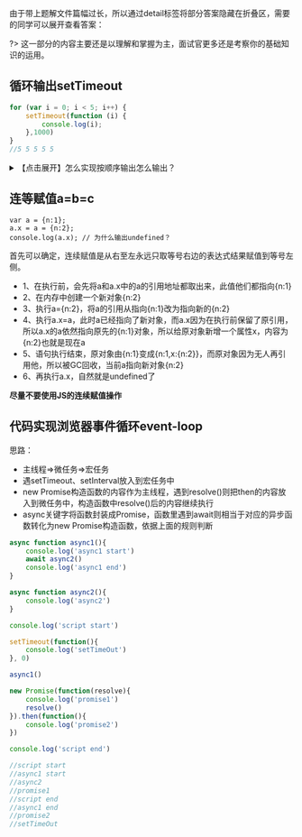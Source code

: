 

由于带上题解文件篇幅过长，所以通过detail标签将部分答案隐藏在折叠区，需要的同学可以展开查看答案：

?> 这一部分的内容主要还是以理解和掌握为主，面试官更多还是考察你的基础知识的运用。

## 循环输出setTimeout
```javascript
for (var i = 0; i < 5; i++) {
    setTimeout(function (i) {
        console.log(i);
    },1000)
}
//5 5 5 5 5
```


<details>
<summary>【点击展开】怎么实现按顺序输出怎么输出？</summary>
<pre>



将var改为let

```javascript
for (let i = 0; i < 5; i++) {
    setTimeout(function (i) {
        console.log(i);
    },1000)
}
```

立即执行函数

```javascript
for (var i = 0; i < 5; i++) {
    (function (i) {
        setTimeout(function () {
            console.log(i);
        },1000)
    })(i)
}
```

bind

```javascript
for (var i = 0; i < 5; i++) {
    setTimeout(function (i) {
        console.log(i);
    }.bind(this,i),1000)
}
```

call（bind返回的是函数，而call、apply是立即调用，所以写法要变化）

```javascript
for (var i = 0; i < 5; i++) {
    setTimeout(function (i) {
        return function () {
            console.log(i);
        }
    }.call(this,i),1000)
}
```

apply

```javascript
for (var i = 0; i < 5; i++) {
    setTimeout(function (i) {
        return function () {
            console.log(i);
        }
    }.apply(this,[i]),1000)
}
```

闭包

```javascript
for (var i = 0; i < 5; i++) {
    function f(){
        var j = i;
        return function () {
            setTimeout(function () {
                console.log(j);
            },1000)
        }
    }
    f()();
}
```

setTimeout第三个参数

```javascript
for (var i = 0; i < 5; i++) {
    setTimeout(function (i) {
        console.log(i);
    }, 1000,i)
}
```



</pre>
</details>


## 连等赋值a=b=c

```
var a = {n:1};
a.x = a = {n:2};
console.log(a.x); // 为什么输出undefined？
```

首先可以确定，连续赋值是从右至左永远只取等号右边的表达式结果赋值到等号左侧。

- 1、在执行前，会先将a和a.x中的a的引用地址都取出来，此值他们都指向{n:1}
- 2、在内存中创建一个新对象{n:2}
- 3、执行a={n:2}，将a的引用从指向{n:1}改为指向新的{n:2}
- 4、执行a.x=a，此时a已经指向了新对象，而a.x因为在执行前保留了原引用，所以a.x的a依然指向原先的{n:1}对象，所以给原对象新增一个属性x，内容为{n:2}也就是现在a
- 5、语句执行结束，原对象由{n:1}变成{n:1,x:{n:2}}，而原对象因为无人再引用他，所以被GC回收，当前a指向新对象{n:2}
- 6、再执行a.x，自然就是undefined了

**‌尽量不要使用JS的连续赋值操作**

## 代码实现浏览器事件循环event-loop

思路：

- 主线程=>微任务=>宏任务
- 遇setTimeout、setInterval放入到宏任务中
- new Promise构造函数的内容作为主线程，遇到resolve()则把then的内容放入到微任务中，构造函数中resolve()后的内容继续执行
- async关键字将函数封装成Promise，函数里遇到await则相当于对应的异步函数转化为new Promise构造函数，依据上面的规则判断

```javascript
async function async1(){
    console.log('async1 start')
    await async2()
    console.log('async1 end')
}

async function async2(){
    console.log('async2')
}

console.log('script start')

setTimeout(function(){
    console.log('setTimeOut')
}, 0)

async1()

new Promise(function(resolve){
    console.log('promise1') 
    resolve()
}).then(function(){
    console.log('promise2') 
})

console.log('script end')

//script start
//async1 start
//async2
//promise1
//script end
//async1 end
//promise2
//setTimeOut
```
